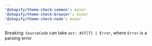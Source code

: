 ```yaml
---
'@shopify/theme-check-common': minor
'@shopify/theme-check-browser': minor
'@shopify/theme-check-node': minor
---
```


Breaking: `SourceCode` can take `ast: AST[T] | Error`, where `Error` is a parsing error
